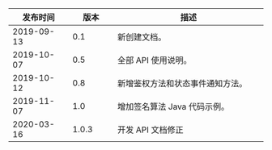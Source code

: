 
<table>
<thead>
<tr>
<th width="20%">发布时间</th>
<th width="15%">版本</th>
<th width="50%">描述</th>
</tr>
</thead>
<tbody><tr>
<td>2019-09-13</td>
<td>0.1</td>
<td >新创建文档。</td>
</tr>
<tr>
<td>2019-10-07</td>
<td>0.5</td>
<td >全部 API 使用说明。</td>
</tr>
<tr>
<td>2019-10-12</td>
<td>0.8</td>
<td >新增鉴权方法和状态事件通知方法。</td>
</tr>
<tr>
<td>2019-11-07</td>
<td>1.0</td>
<td >增加签名算法 Java 代码示例。</td>
</tr>
<tr>
<td>2020-03-16</td>
<td>1.0.3</td>
<td >开发 API 文档修正</td>
</tr>
</tbody></table>
